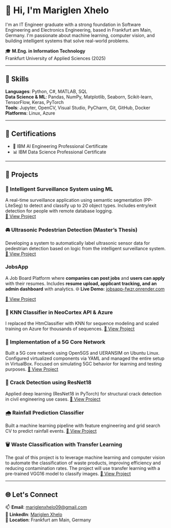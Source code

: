 # 👋 Hi, I'm Mariglen Xhelo

I'm an IT Engineer graduate with a strong foundation in Software Engineering and Electronics Engineering, based in Frankfurt am Main, Germany. I'm passionate about machine learning, computer vision, and building intelligent systems that solve real-world problems.

🎓 **M.Eng. in Information Technology**  
Frankfurt University of Applied Sciences (2025)

---

## 🔧 Skills

**Languages**: Python, C#, MATLAB, SQL  
**Data Science & ML**: Pandas, NumPy, Matplotlib, Seaborn, Scikit-learn, TensorFlow, Keras, PyTorch  
**Tools**: Jupyter, OpenCV, Visual Studio, PyCharm, Git, GitHub, Docker  
**Platforms**: Linux, Azure

---

## 💼 Certifications

- 🧠 IBM AI Engineering Professional Certificate  
- 📊 IBM Data Science Professional Certificate  

---

## 🧪 Projects

### 🎯 Intelligent Surveillance System using ML  
A real-time surveillance application using semantic segmentation (PP-LiteSeg) to detect and classify up to 20 object types. Includes entry/exit detection for people with remote database logging.  
[🔗 View Project](https://github.com/Xhelo99/Development-of-an-intelligent-Surveillance-System-Using-ML)

### 🚘 Ultrasonic Pedestrian Detection (Master’s Thesis)  
Developing a system to automatically label ultrasonic sensor data for pedestrian detection based on logic from the intelligent surveillance system. [🔗 View Project](https://github.com/Xhelo99/Automated-Labeling-of-Ultrasonic-Sensor-Data-for-Pedestrian-Detection-in-Cars)

### JobsApp

A Job Board Platform where **companies can post jobs** and **users can apply** with their resumes. Includes **resume upload, applicant tracking, and an admin dashboard** with analytics.
🌐 **Live Demo:** [jobsapp-fwzr.onrender.com](https://jobsapp-fwzr.onrender.com/)

[🔗 View Project](https://github.com/Xhelo99/jobsapp)


### 🧠 KNN Classifier in NeoCortex API & Azure  
I replaced the HtmClassifier with KNN for sequence modeling and scaled training on Azure for thousands of sequences.
[🔗 View Project](https://github.com/Xhelo99/KNN-Classifier-in-Azure-Cloud)

### 📡 Implementation of a 5G Core Network  
Built a 5G core network using Open5GS and UERANSIM on Ubuntu Linux. Configured virtualized components via YAML and managed the entire setup in VirtualBox. Focused on simulating 5GC behavior for learning and testing purposes.
[🔗 View Project](https://github.com/Xhelo99/implementation-of-a-5G-core)

### 🧪 Crack Detection using ResNet18  
Applied deep learning (ResNet18 in PyTorch) for structural crack detection in civil engineering use cases.
[🔗 View Project](https://github.com/Xhelo99/Crack-detection-for-structural-health-monitoring-and-inspection/tree/main)

### 🌧️ Rainfall Prediction Classifier  
Built a machine learning pipeline with feature engineering and grid search CV to predict rainfall events.
[🔗 View Project](https://github.com/Xhelo99/Rainfall-Prediction-Using-Australian-Weather-Data/tree/main)

### 🗑️ Waste Classification with Transfer Learning  
The goal of this project is to leverage machine learning and computer vision to automate the classification of waste products, improving efficiency and reducing contamination rates. The project will use transfer learning with a pre-trained VGG16 model to classify images.
[🔗 View Project](https://github.com/Xhelo99/Classify-Waste-Products-Using-Transfer-Learning/tree/main)

---

## 🌐 Let's Connect

📫 **Email**: mariglenxhelo09@gmail.com  
🔗 **LinkedIn**: [Mariglen Xhelo](https://www.linkedin.com/in/mariglen-xhelo-1ab400177/)  
📍 **Location**: Frankfurt am Main, Germany  

